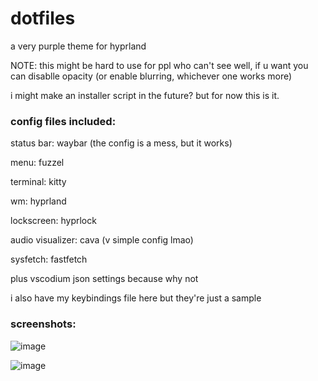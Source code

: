 # dotfiles
a very purple theme for hyprland

NOTE: this might be hard to use for ppl who can't see well, if u want you can disablle opacity (or enable blurring, whichever one works more)

i might make an installer script in the future? but for now this is it.

### config files included:

status bar: waybar (the config is a mess, but it works)

menu: fuzzel

terminal: kitty

wm: hyprland

lockscreen: hyprlock

audio visualizer: cava (v simple config lmao)

sysfetch: fastfetch

plus vscodium json settings because why not

i also have my keybindings file here but they're just a sample

### screenshots:
![image](https://github.com/user-attachments/assets/66fe955f-7773-4165-b3bf-89d020ab5eaf)

![image](https://github.com/user-attachments/assets/48fa3933-a9dc-4399-940e-180254eaddc2)


